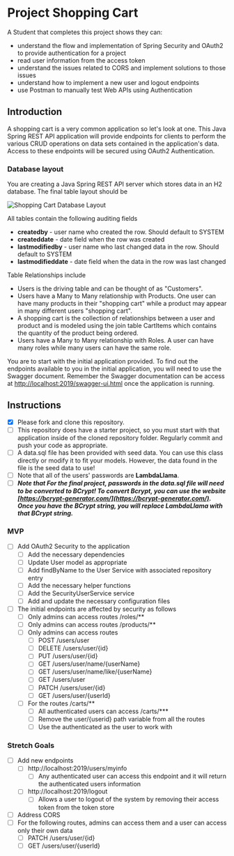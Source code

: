 # Project Shopping Cart

A Student that completes this project shows they can:

* understand the flow and implementation of Spring Security and OAuth2 to provide authentication for a project
* read user information from the access token
* understand the issues related to CORS and implement solutions to those issues
* understand how to implement a new user and logout endpoints
* use Postman to manually test Web APIs using Authentication

## Introduction

A shopping cart is a very common application so let's look at one. This Java Spring REST API application will provide endpoints for clients to perform the various CRUD operations on data sets contained in the application's data. Access to these endpoints will be secured using OAuth2 Authentication.

### Database layout

You are creating a Java Spring REST API server which stores data in an H2 database. The final table layout should be

![Shopping Cart Database Layout](shoppingcartdb.png)

All tables contain the following auditing fields

* **createdby** - user name who created the row. Should default to SYSTEM
* **createddate** - date field when the row was created
* **lastmodifiedby** - user name who last changed data in the row. Should default to SYSTEM
* **lastmodifieddate** - date field when the data in the row was last changed

Table Relationships include

* Users is the driving table and can be thought of as "Customers".
* Users have a Many to Many relationship with Products. One user can have many products in their "shopping cart" while a product may appear in many different users "shopping cart".
* A shopping cart is the collection of relationships between a user and product and is modeled using the join table CartItems which contains the quantity of the product being ordered.
* Users have a Many to Many relationship with Roles. A user can have many roles while many users can have the same role.

You are to start with the initial application provided. To find out the endpoints available to you in the initial application, you will need to use the Swagger document. Remember the Swagger documentation can be access at [http://localhost:2019/swagger-ui.html](http://localhost:2019/swagger-ui.html) once the application is running.

## Instructions

* [x] Please fork and clone this repository.
* [ ] This repository does have a starter project, so you must start with that application inside of the cloned repository folder. Regularly commit and push your code as appropriate.
* [ ] A data.sql file has been provided with seed data. You can use this class directly or modify it to fit your models. However, the data found in the file is the seed data to use!
* [ ] Note that all of the users' passwords are **LambdaLlama**.
* [ ] ***Note that For the final project, passwords in the data.sql file will need to be converted to BCrypt! To convert Bcrypt, you can use the website [https://bcrypt-generator.com/](https://bcrypt-generator.com/). Once you have the BCrypt string, you will replace LambdaLlama with that BCrypt string.***

### MVP

* [ ] Add OAuth2 Security to the application
  * [ ] Add the necessary dependencies
  * [ ] Update User model as appropriate
  * [ ] Add findByName to the User Service with associated repository entry
  * [ ] Add the necessary helper functions
  * [ ] Add the SecurityUserService service
  * [ ] Add and update the necessary configuration files
* [ ] The initial endpoints are affected by security as follows
  * [ ] Only admins can access routes /roles/**
  * [ ] Only admins can access routes /products/**
  * [ ] Only admins can access routes
    * [ ] POST /users/user
    * [ ] DELETE /users/user/{id}
    * [ ] PUT /users/user/{id}
    * [ ] GET /users/user/name/{userName}
    * [ ] GET /users/user/name/like/{userName}
    * [ ] GET /users/user
    * [ ] PATCH /users/user/{id}
    * [ ] GET /users/user/{userId}
  * [ ] For the routes /carts/**
    * [ ] All authenticated users can access /carts/***
    * [ ] Remove the user/{userid} path variable from all the routes
    * [ ] Use the authenticated as the user to work with

### Stretch Goals

* [ ] Add new endpoints
  * [ ] http://localhost:2019/users/myinfo
    * [ ] Any authenticated user can access this endpoint and it will return the authenticated users information
  * [ ] http://localhost:2019/logout
    * [ ] Allows a user to logout of the system by removing their access token from the token store
* [ ] Address CORS
* [ ] For the following routes, admins can access them and a user can access only their own data
  * [ ] PATCH /users/user/{id}
  * [ ] GET /users/user/{userId}
